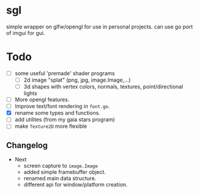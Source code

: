 # sgl
simple wrapper on glfw/opengl for use in personal projects.
can use go port of imgui for gui.

# Todo
- [ ] some useful 'premade' shader programs
    - [ ] 2d image "splat" (png, jpg, image.Image,...)
    - [ ] 3d shapes with vertex colors, normals, textures, point/directional lights
- [ ] More opengl features.
- [ ] Improve text/font rendering in `font.go`.
- [x] rename some types and functions.
- [ ] add utilites (from my gaia stars program)
- [ ] make `Texture2D` more flexible

## Changelog

- Next
    - screen capture to `image.Image`
    - added simple framebuffer object.
    - renamed main data structure.
    - different api for window/platform creation.